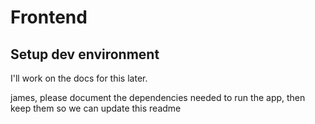 # Frontend

## Setup dev environment

I'll work on the docs for this later. 

james, please document the dependencies needed to run the app, then keep them so we can update this readme
 